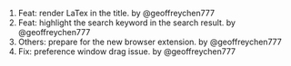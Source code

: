 1. Feat: render LaTex in the title. by @geoffreychen777
2. Feat: highlight the search keyword in the search result. by @geoffreychen777
3. Others: prepare for the new browser extension. by @geoffreychen777
4. Fix: preference window drag issue. by @geoffreychen777
